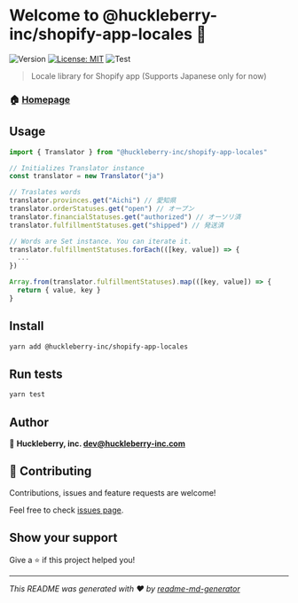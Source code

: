 # Welcome to @huckleberry-inc/shopify-app-locales 👋
![Version](https://img.shields.io/badge/version-0.1.0-blue.svg?cacheSeconds=2592000)
[![License: MIT](https://img.shields.io/badge/License-MIT-yellow.svg)](#)
![Test](https://github.com/huckleberry-inc/shopify-app-locales/workflows/Test/badge.svg)

> Locale library for Shopify app (Supports Japanese only for now)

### 🏠 [Homepage](https://github.com/huckleberry-inc/shopify-app-locales)

## Usage

```ts
import { Translator } from "@huckleberry-inc/shopify-app-locales"

// Initializes Translator instance
const translator = new Translator("ja")

// Traslates words
translator.provinces.get("Aichi") // 愛知県
translator.orderStatuses.get("open") // オープン
translator.financialStatuses.get("authorized") // オーソリ済
translator.fulfillmentStatuses.get("shipped") // 発送済

// Words are Set instance. You can iterate it.
translator.fulfillmentStatuses.forEach(([key, value]) => {
  ...
})

Array.from(translator.fulfillmentStatuses).map(([key, value]) => {
  return { value, key }
}
```

## Install

```sh
yarn add @huckleberry-inc/shopify-app-locales
```

## Run tests

```sh
yarn test
```

## Author

👤 **Huckleberry, inc. <dev@huckleberry-inc.com>**


## 🤝 Contributing

Contributions, issues and feature requests are welcome!

Feel free to check [issues page](https://github.com/huckleberry-inc/shopify-app-locales/issues). 

## Show your support

Give a ⭐️ if this project helped you!


***
_This README was generated with ❤️ by [readme-md-generator](https://github.com/kefranabg/readme-md-generator)_